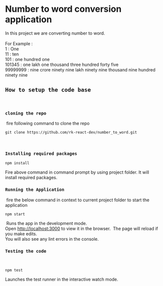 # Number to word conversion application
In this project we are converting number to word.<br /><br />
For Example : <br />
1 : One<br />
11 : ten<br />
101 : one hundred one<br />
101345 : one lakh one thousand three hundred forty five<br />
99999999 : nine crore ninety nine lakh ninety nine thousand nine hundred ninety nine
​
## `How to setup the code base`
​
### `cloning the repo`
​
fire following command to clone the repo
```
git clone https://github.com/rk-react-dev/number_to_word.git
```
​
### `Installing required packages`
```
npm install
```
Fire above command in command prompt by using project folder. It will install required packages.
​
### `Running the Application`
​
fire the below command in context to current project folder to start the application
```
npm start
```
​
Runs the app in the development mode.<br />
Open [http://localhost:3000](http://localhost:3000) to view it in the browser.
​
The page will reload if you make edits.<br />
You will also see any lint errors in the console.
​
### `Testing the code`
​
```
npm test
```
Launches the test runner in the interactive watch mode.